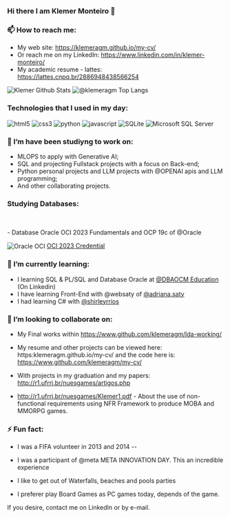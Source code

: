 ### Hi there I am Klemer Monteiro 👋

### 📫 How to reach me:
- My web site: https://klemeragm.github.io/my-cv/
- Or reach me on my LinkedIn: https://www.linkedin.com/in/klemer-monteiro/ 
- My academic resume - lattes: https://lattes.cnpq.br/2886948438566254

![Klemer Github Stats](https://github-readme-stats.vercel.app/api?username=klemeragm&show_icons=true&theme=radical) 
![@klemeragm Top Langs](https://github-readme-stats.vercel.app/api/top-langs/?username=klemeragm&layout=compact&theme=radical&langs_count=10&card_width=320)

### Technologies that I used in my day: 
<div style="display: inline_block">
<p><img align="center" alt="html5" src="https://img.shields.io/badge/HTML5-E34F26?style=for-the-badge&logo=html5&logoColor=white"/>
<img align="center" alt="css3" src="https://img.shields.io/badge/CSS3-1572B6?style=for-the-badge&logo=css3&logoColor=white"/>
<img align="center" alt="python" src="https://img.shields.io/badge/Python-14354C?style=for-the-badge&logo=python&logoColor=white"/>
<img align="center" alt="javascript" src="https://img.shields.io/badge/JavaScript-F7DF1E?style=for-the-badge&logo=javascript&logoColor=black"/>
<img align="center" alt="SQLite" src="https://img.shields.io/badge/SQLite-07405E?style=for-the-badge&logo=sqlite&logoColor=white"/> 
<img align="center" alt="Microsoft SQL Server" src="https://img.shields.io/badge/Microsoft_SQL_Server-CC2927?style=for-the-badge&logo=microsoft-sql-server&logoColor=white"/>
</p></div>


 ### 🔭 I’m have been studiyng to work on:
- MLOPS to apply with Generative AI;
- SQL and projecting Fullstack projects with a focus on Back-end;
- Python personal projects and LLM projects with @OPENAI apis and LLM programming; 
- And other collaborating projects.

### Studying Databases: 
<div style="display: inline_block"><br/>
<p>- Database Oracle OCI 2023 Fundamentals and OCP 19c of @Oracle</p>
<img align="center" alt="Oracle OCI" src="https://img.shields.io/badge/Oracle-F80000?style=for-the-badge&logo=Oracle&logoColor=white" />
<a href=https://catalog-education.oracle.com/pls/certview/sharebadge?id=108D05D3FAD82E8E6D8AB7A8B5BF76E6CF24903141D508AA36CE495502FEF76C rel="noopener,noreferrer" target="_blank"> OCI 2023 Credential</a> 
</div> 

### 🌱 I’m currently learning:

- I learning SQL & PL/SQL and Database Oracle at <a href="https://www.linkedin.com/in/dbaocm" rel="noopener,noreferrer" target="_blank">@DBAOCM Education</a> (On Linkedin) 
- I have learning Front-End with @websaty of <a href="https://github.com/AdrianaSaty" rel="noopener,noreferrer" target="_blank">@adriana.saty</a>
- I had learning C# with <a href="https://www.github.com/shirleyR12" rel="noopener,noreferrer" target="_blank">@shirleyrrios</a>

### 👯 I’m looking to collaborate on:

- My Final works within https://www.github.com/klemeragm/lda-working/

- My resume and other projects can be viewed here: https:klemeragm.github.io/my-cv/ and the code here is: https://www.github.com/klemeragm/my-cv/

- With projects in my graduation and my papers: http://r1.ufrrj.br/nuesgames/artigos.php
- http://r1.ufrrj.br/nuesgames/Klemer1.pdf - About the use of non-functional requirements using NFR Framework to produce MOBA and MMORPG games. 

### ⚡ Fun fact: 

- I was a FIFA volunteer in 2013 and 2014 -- 

- I was a participant of @meta META INNOVATION DAY. This an incredible experience

- I like to get out of Waterfalls, beaches and pools parties

- I preferer play Board Games as PC games today, depends of the game. 

If you desire, contact me on LinkedIn or by e-mail.




<!--
**klemeragm/klemeragm** is a ✨ _special_ ✨ repository because its `README.md` (this file) appears on your GitHub profile.

Here are some ideas to get you started:

- 🔭 I’m currently working on:
 
- Python personal projects and front end projects. 

- Database Oracle OCI 2023 Fundamentals in Studying 

- 🌱 I’m currently learning ...

- I am learning PL/SQL and Databse Oracle at @DBAOCM Education (On linkedin) 
- I had learning Front-End with @web.saty of @Adriana.Saty

- 👯 I’m looking to collaborate on ...

- My Final works with in https://www.github.com/klemeragm/lda-working/

- My resume and other projects can been viewed here: https:klemeragm.github.io/my-cv/ and the code here is: https://www.github.com/klemeragm/my-cv/

- With projects in my graduation and my papers: http://r1.ufrrj.br/nuesgames/artigos.php


- 🤔 I’m looking for help with ...


- 💬 Ask me about ...

- 📫 How to reach me: ...

- 😄 Pronouns: ...

- ⚡ Fun fact: ...
-->
